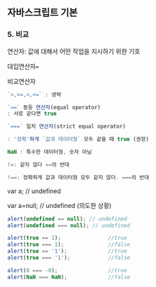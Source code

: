 ## 자바스크립트 기본
### 5. 비교

연산자: 값에 대해서 어떤 작업을 지시하기 위한 기호 <br> 

대입연산자`=`

비교연산자<br>

```jsx
`>,>=,<,<=` : 생략

`==` 동등 연산자(equal operator) 
: 서로 같다면 true

`===` 일치 연산자(strict equal operator) 

: '정확'하게 `값과 데이터형` 모두 같을 때 true (권장)

NaN : 특수한 데이터형, 숫자 아님

!=: 같지 않다 ==의 반대

!==: 정확하게 값과 데이터형 모두 같지 않다. ===의 반대
```

var a; // undefined  <br> 

var a=null;  // undefined (의도한 상황) <br> 

```jsx
alert(undefined == null); // undefined
alert(undefined === null); // undefined

alert(true == 1);               //true
alert(true === 1);              //false
alert(true == '1');             //true
alert(true === '1');            //false

alert(0 === -0);                //true
alert(NaN === NaN);             //false
```
